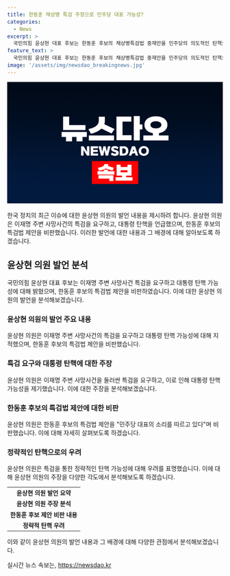 ```yaml
---
title: 한동훈 채상병 특검 주장으로 민주당 대표 가능성?
categories:
  - News
excerpt: >
  국민의힘 윤상현 대표 후보는 한동훈 후보의 채상병특검법 중재안을 민주당의 의도적인 탄핵으로 해석하며 비판했다. 또한, 이재명 대표 주변 사망 사건에 대한 특검을 촉구하며 민주당을 압박했다. 또한, 나경원·원희룡 후보와의 연대론에 대해 부정적인 입장을 표명했다.
feature_text: >
  국민의힘 윤상현 대표 후보는 한동훈 후보의 채상병특검법 중재안을 민주당의 의도적인 탄핵으로 해석하며 비판했다. 또한, 이재명 대표 주변 사망 사건에 대한 특검을 촉구하며 민주당을 압박했다. 또한, 나경원·원희룡 후보와의 연대론에 대해 부정적인 입장을 표명했다.
image: '/assets/img/newsdao_breakingnews.jpg'
---
```


<p><img src="/assets/img/newsdao_breakingnews.jpg" alt="ontimetimes 속보" /></p>

<p data-ke-size="size16">한국 정치의 최근 이슈에 대한 윤상현 의원의 발언 내용을 제시하려 합니다. 윤상현 의원은 이재명 주변 사망사건의 특검을 요구하고, 대통령 탄핵을 언급했으며, 한동훈 후보의 특검법 제안을 비판했습니다. 이러한 발언에 대한 내용과 그 배경에 대해 알아보도록 하겠습니다.</p>

<h2 data-ke-size="size26">윤상현 의원 발언 분석</h2>

<p data-ke-size="size16">국민의힘 윤상현 대표 후보는 이재명 주변 사망사건 특검을 요구하고 대통령 탄핵 가능성에 대해 밝혔으며, 한동훈 후보의 특검법 제안을 비판하였습니다. 이에 대한 윤상현 의원의 발언을 분석해보겠습니다.</p>

<h3 data-ke-size="size24">윤상현 의원의 발언 주요 내용</h3>

<p>윤상현 의원은 이재명 주변 사망사건의 특검을 요구하고 대통령 탄핵 가능성에 대해 지적했으며, 한동훈 후보의 특검법 제안을 비판했습니다.</p>

<h3 data-ke-size="size24">특검 요구와 대통령 탄핵에 대한 주장</h3>

<p>윤상현 의원은 이재명 주변 사망사건을 둘러싼 특검을 요구하고, 이로 인해 대통령 탄핵 가능성을 제기했습니다. 이에 대한 주장을 분석해보겠습니다.</p>

<h3 data-ke-size="size24">한동훈 후보의 특검법 제안에 대한 비판</h3>

<p>윤상현 의원은 한동훈 후보의 특검법 제안을 "민주당 대표의 소리를 따르고 있다"며 비판했습니다. 이에 대해 자세히 살펴보도록 하겠습니다.</p>

<h3 data-ke-size="size24">정략적인 탄핵으로의 우려</h3>

<p>윤상현 의원은 특검을 통한 정략적인 탄핵 가능성에 대해 우려를 표명했습니다. 이에 대해 윤상현 의원의 주장을 다양한 각도에서 분석해보도록 하겠습니다.</p>

<table>
<tbody>
<tr>
<td style="text-align: center; height: 17px;"><b>윤상현 의원 발언 요약</b></td>
</tr>
<tr>
<td style="text-align: center; height: 17px;"><b>윤상현 의원 주장 분석</b></td>
</tr>
<tr>
<td style="text-align: center; height: 17px;"><b>한동훈 후보 제안 비판 내용</b></td>
</tr>
<tr>
<td style="text-align: center; height: 17px;"><b>정략적 탄핵 우려</b></td>
</tr>
</tbody>
</table>

<p data-ke-size="size16">이와 같이 윤상현 의원의 발언 내용과 그 배경에 대해 다양한 관점에서 분석해보겠습니다.</p>
실시간 뉴스 속보는, <a href="https://newsdao.kr" rel="dofollow">https://newsdao.kr</a>


